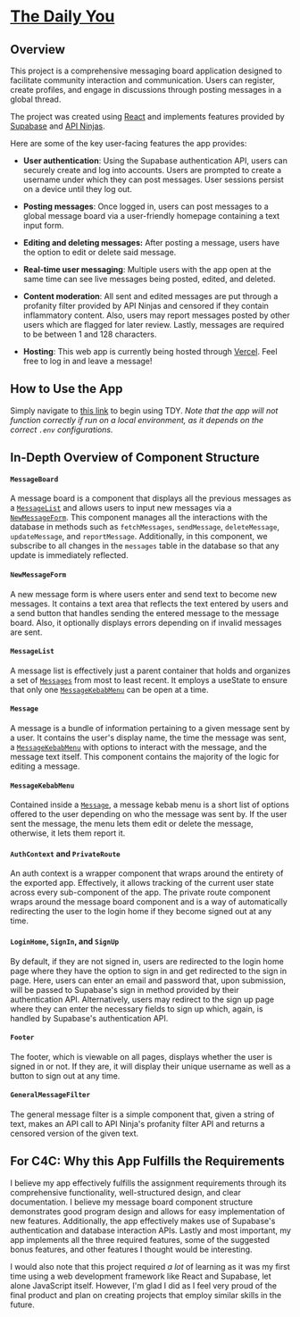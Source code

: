 # [The Daily You](message-board-eight-omega.vercel.app) #

## Overview ##

This project is a comprehensive messaging board application designed to facilitate community interaction and communication. Users can register, create profiles, and engage in discussions through posting messages in a global thread. 

The project was created using [React](https://react.dev/) and implements features provided by [Supabase](https://supabase.com/) and [API Ninjas](https://api-ninjas.com/).

Here are some of the key user-facing features the app provides:

* <b>User authentication</b>: Using the Supabase authentication API, users can securely create and log into accounts. Users are prompted to create a username under which they can post messages. User sessions persist on a device until they log out.

* <b>Posting messages</b>: Once logged in, users can post messages to a global message board via a user-friendly homepage containing a text input form.

* <b>Editing and deleting messages:</b> After posting a message, users have the option to edit or delete said message.

* <b>Real-time user messaging</b>: Multiple users with the app open at the same time can see live messages being posted, edited, and deleted.

* <b>Content moderation</b>: All sent and edited messages are put through a profanity filter provided by API Ninjas and censored if they contain inflammatory content. Also, users may report messages posted by other users which are flagged for later review. Lastly, messages are required to be between 1 and 128 characters.

* <b>Hosting</b>: This web app is currently being hosted through [Vercel](https://vercel.com/). Feel free to log in and leave a message!

## How to Use the App ##

Simply navigate to [this link](message-board-eight-omega.vercel.app) to begin using TDY. <i>Note that the app will not function correctly if run on a local environment, as it depends on the correct ```.env``` configurations.</i>

## In-Depth Overview of Component Structure ##

#### ```MessageBoard``` ####
A message board is a component that displays all the previous messages as a [```MessageList```](#messagelist) and allows users to input new messages via a [```NewMessageForm```](#newmessageform). This component manages all the interactions with the database in methods such as ```fetchMessages```, ```sendMessage```, ```deleteMessage```, ```updateMessage```, and ```reportMessage```. Additionally, in this component, we subscribe to all changes in the ```messages``` table in the database so that any update is immediately reflected.

#### ```NewMessageForm``` ####
A new message form is where users enter and send text to become new messages. It contains a text area that reflects the text entered by users and a send button that handles sending the entered message to the message board. Also, it optionally displays errors depending on if invalid messages are sent.

#### ```MessageList``` ####
A message list is effectively just a parent container that holds and organizes a set of [```Messages```](#message) from most to least recent. It employs a useState to ensure that only one [```MessageKebabMenu```](#messagekebabmenu) can be open at a time.

#### ```Message``` ####
A message is a bundle of information pertaining to a given message sent by a user. It contains the user's display name, the time the message was sent, a [```MessageKebabMenu```](#messagekebabmenu) with options to interact with the message, and the message text itself. This component contains the majority of the logic for editing a message.

#### ```MessageKebabMenu``` ####
Contained inside a [```Message```](#message), a message kebab menu is a short list of options offered to the user depending on who the message was sent by. If the user sent the message, the menu lets them edit or delete the message, otherwise, it lets them report it.

#### ```AuthContext``` and ```PrivateRoute``` ####
An auth context is a wrapper component that wraps around the entirety of the exported app. Effectively, it allows tracking of the current user state across every sub-component of the app. The private route component wraps around the message board component and is a way of automatically redirecting the user to the login home if they become signed out at any time.

#### ```LoginHome```, ```SignIn```, and ```SignUp``` ####
By default, if they are not signed in, users are redirected to the login home page where they have the option to sign in and get redirected to the sign in page. Here, users can enter an email and password that, upon submission, will be passed to Supabase's sign in method provided by their authentication API. Alternatively, users may redirect to the sign up page where they can enter the necessary fields to sign up which, again, is handled by Supabase's authentication API.

#### ```Footer``` ####
The footer, which is viewable on all pages, displays whether the user is signed in or not. If they are, it will display their unique username as well as a button to sign out at any time.

#### ```GeneralMessageFilter``` ####
The general message filter is a simple component that, given a string of text, makes an API call to API Ninja's profanity filter API and returns a censored version of the given text.

## For C4C: Why this App Fulfills the Requirements

I believe my app effectively fulfills the assignment requirements through its comprehensive functionality, well-structured design, and clear documentation. I believe my message board component structure demonstrates good program design and allows for easy implementation of new features. Additionally, the app effectively makes use of Supabase's authentication and database interaction APIs. Lastly and most important, my app implements all the three required features, some of the suggested bonus features, and other features I thought would be interesting.

I would also note that this project required <i>a lot</i> of learning as it was my first time using a web development framework like React and Supabase, let alone JavaScript itself. However, I'm glad I did as I feel very proud of the final product and plan on creating projects that employ similar skills in the future.







